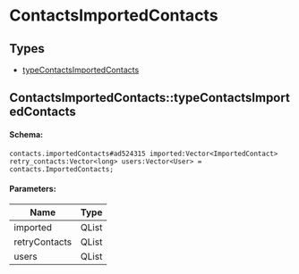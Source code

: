 # ContactsImportedContacts

## Types

* [typeContactsImportedContacts](#contactsimportedcontactstypecontactsimportedcontacts)

## ContactsImportedContacts::typeContactsImportedContacts

#### Schema:

`contacts.importedContacts#ad524315 imported:Vector<ImportedContact> retry_contacts:Vector<long> users:Vector<User> = contacts.ImportedContacts;`

#### Parameters:

|Name|Type|
|----|----|
|imported|QList<ImportedContact>|
|retryContacts|QList<qint64>|
|users|QList<User>|

